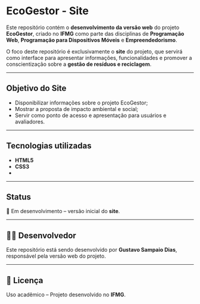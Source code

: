 # EcoGestor - Site

Este repositório contém o **desenvolvimento da versão web** do projeto **EcoGestor**, criado no **IFMG** como parte das disciplinas de **Programação Web**, **Programação para Dispositivos Móveis** e **Empreendedorismo**.  

O foco deste repositório é exclusivamente o **site** do projeto, que servirá como interface para apresentar informações, funcionalidades e promover a conscientização sobre a **gestão de resíduos e reciclagem**.

---

## Objetivo do Site

- Disponibilizar informações sobre o projeto EcoGestor;  
- Mostrar a proposta de impacto ambiental e social;  
- Servir como ponto de acesso e apresentação para usuários e avaliadores.  

---

## Tecnologias utilizadas

- **HTML5**  
- **CSS3**
- 
---

## Status

🔧 Em desenvolvimento – versão inicial do **site**.  

---

## 👨‍💻 Desenvolvedor

Este repositório está sendo desenvolvido por **Gustavo Sampaio Dias**, responsável pela versão web do projeto.  

---

## 📄 Licença

Uso acadêmico – Projeto desenvolvido no **IFMG**.  
